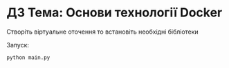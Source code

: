 # ДЗ Тема: Основи технології  Docker

Створіть віртуальне оточення то встановіть необхідні бібліотеки

[//]: # (```bash)

[//]: # (pip install -r requirements.txt)

[//]: # (```)

Запуск:

```bash 
python main.py
```

